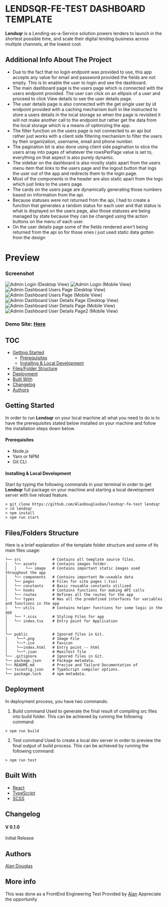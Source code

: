 # LENDSQR-FE-TEST DASHBOARD TEMPLATE

**Lendsqr** is a Lending-as-a-Service solution powers lenders to launch in the shortest possible time, and scale their digital lending business across multiple channels, at the lowest cost.

## Additional Info About The Project
- Due to the fact that no login endpoint was provided to use, this app accepts any value for email and password provided the fields are not empty. This is to enable the user to login and see the dashboard.
- The main dashboard page is the users page which is connected with the users endpoint provided. The user can click on an ellipsis of a user and proceed to click View details to see the user details page.
- The user details page is also connected with the get single user by id endpoint provided with a caching mechanism built in like instructed to store a users details in the local storage so when the page is revisited it will not make another call to the endpoint but rather get the data from the local storage which is a means of optimizing the app.
- The filter function on the users page is not connected to an api but rather just works with a client side filtering mechanism to filter the users by their organization, username, email and phone number.
- The pagination bit is also done using client side pagination to slice the users array into pages of whatever the rowsPerPage value is set to, everything on that aspect is also purely dynamic.
- The sidebar on the dashboard is also mostly static apart from the users menu item that links to the users page and the logout button that logs the user out of the app and redirects them to the login page.
- Most of the components in the header are also static apart from the logo which just links to the users page.
- The cards on the users page are dynamically generating those numbers based on information from the api.
- Because statuses were not returned from the api, I had to create a function that generates a random status for each user and that status is what is displayed on the users page, also those statuses are being managed by state because they can be changed using the action buttons on the menu of each user.
- On the user details page some of the fields rendered aren't being returned from the api so for those ones i just used static data gotten from the design

# Preview

### Screenshot

![Admin Login (Desktop View)](/public/login-desktop-preview.png)
![Admin Login (Mobile View)](/public/login-mobile-preview.png)
![Admin Dashboard Users Page (Desktop View)](/public/dashboard-desktop-preview.png)
![Admin Dashboard Users Page (Mobile View)](/public/dashboard-mobile-preview.png)
![Admin Dashboard User Details Page (Desktop View)](/public/user-details-desktop-preview.png)
![Admin Dashboard User Details Page (Mobile View)](/public/user-details-mobile-preview.png)
![Admin Dashboard User Details Page2 (Mobile View)](/public/user-details-mobile-preview2.png)

### Demo Site: [Here](https://alan-douglas-lendsqr-fe-test.vercel.app/)

## TOC

- [Getting Started](#getting-started)
  - [Prerequisites](#prerequisites)
  - [Installing & Local Development](#installing--local-development)
- [Files/Folder Structure](#filesfolders-structure)
- [Deployment](#deployment)
- [Built With](#built-with)
- [Changelog](#changelog)
- [Authors](#authors)

## Getting Started

In order to run **Lendsqr** on your local machine all what you need to do is to have the prerequisites stated below installed on your machine and follow the installation steps down below.

#### Prerequisites

- Node.js
- Yarn or NPM
- Git CLI

#### Installing & Local Development

Start by typing the following commands in your terminal in order to get **Lendsqr** full package on your machine and starting a local development server with live reload feature.

```
> git clone https://github.com/AlanDouglasDan/lendsqr-fe-test lendsqr
> cd lendsqr
> npm install
> npm run start
```

## Files/Folders Structure

Here is a brief explanation of the template folder structure and some of its main files usage:

```
└── src              # Contains all template source files.
│   └── assets       # Contains images folder.
│   │    └── image   # Contains important static images used throughout the app
│   └── components   # Contains important Re-useable data
│   └── pages        # Files for site pages (.tsx)
│   └── constants    # Basic reusable constants utilized
│   └── hooks        # Contains functions for making API calls
│   └── routes       # Defines all the routes for the app
│   └── types        # Has all the predefined interfaces for variables and functions in the app
│   └── utils        # Contains helper functions for some logic in the app
│   └── *.scss       # Styling Files for app
│   └── index.tsx    # Entry point for Application
│
│
└── public           # Ignored files in Git.
│    └──*.png        # Image File
│    └──*.ico        # Favicon
│    └──index.html   # Entry point -- html
│    └──*.json       # Manifest file
└── .gitignore       # Ignored files in Git.
└── package.json     # Package metadata.
└── README.md        # Precise and Tailord Documentation of
└── tsconfig.json    # TypeScript compiler options.
└── package.lock     # npm metadata.
```

## Deployment

In deployment process, you have two commands:

1. Build command
   Used to generate the final result of compiling src files into build folder. This can be achieved by running the following command:

```
> npm run build
```

2. Test command
   Used to create a local dev server in order to preview the final output of build process. This can be achieved by running the following command:

```
> npm run test
```

## Built With

- [React](https://reactjs.org/)
- [TypeScript](https://www.typescriptlang.org/)
- [SCSS](https://sass-lang.com/)

## Changelog

#### V 0.1.0

Initial Release

## Authors

[Alan Douglas](https://github.com/AlanDouglasDan)

## More info

This was done as a FrontEnd Engineering Test Provided by [Alan](https://github.com/AlanDouglasDan)
Appreciate the opportunity
